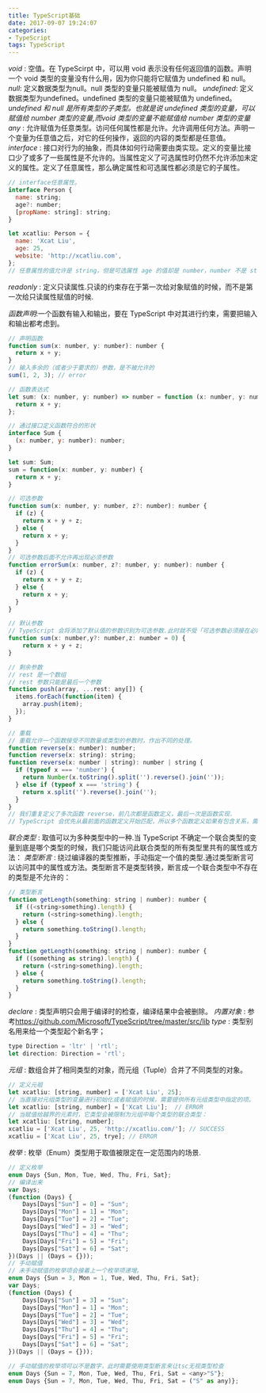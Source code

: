 ```yaml
---
title: TypeScript基础
date: 2017-09-07 19:24:07
categories:
- TypeScript
tags: TypeScript
---
```


_void_ : 空值。在 TypeScirpt 中，可以用 void 表示没有任何返回值的函数。声明一个 void 类型的变量没有什么用，因为你只能将它赋值为 undefined 和 null。
_null_: 定义数据类型为null。null 类型的变量只能被赋值为 null。
_undefined_: 定义数据类型为undefined。undefined 类型的变量只能被赋值为 undefined。
_undefined 和 null 是所有类型的子类型。也就是说 undefined 类型的变量，可以赋值给 number 类型的变量,而void 类型的变量不能赋值给 number 类型的变量_
_any_ : 允许赋值为任意类型。访问任何属性都是允许。允许调用任何方法。声明一个变量为任意值之后，对它的任何操作，返回的内容的类型都是任意值。
_interface_ : 接口对行为的抽象，而具体如何行动需要由类实现。定义的变量比接口少了或多了一些属性是不允许的。当属性定义了可选属性时仍然不允许添加未定义的属性。定义了任意属性，那么确定属性和可选属性都必须是它的子属性。

```javascript
// interface任意属性。
interface Person {
  name: string;
  age?: number;
  [propName: string]: string;
}

let xcatliu: Person = {
  name: 'Xcat Liu',
  age: 25,
  website: 'http://xcatliu.com',
};
// 任意属性的值允许是 string，但是可选属性 age 的值却是 number，number 不是 string 的子属性，所以报错了。
```

_readonly_ : 定义只读属性.只读的约束存在于第一次给对象赋值的时候，而不是第一次给只读属性赋值的时候.

_函数声明_:一个函数有输入和输出，要在 TypeScript 中对其进行约束，需要把输入和输出都考虑到。

```javascript
// 声明函数
function sum(x: number, y: number): number {
  return x + y;
}
// 输入多余的（或者少于要求的）参数，是不被允许的
sum(1, 2, 3); // error
```

```javascript
// 函数表达式
let sum: (x: number, y: number) => number = function (x: number, y: number): number {
  return x + y;
};
```

```javascript
// 通过接口定义函数符合的形状
interface Sum {
  (x: number, y: number): number;
}

let sum: Sum;
sum = function(x: number, y: number) {
  return x + y;
}
```

```javascript
// 可选参数
function sum(x: number, y: number, z?: number): number {
  if (z) {
    return x + y + z;
  } else {
    return x + y;
  }
}
// 可选参数后面不允许再出现必须参数
function errorSum(x: number, z?: number, y: number): number {
  if (z) {
    return x + y + z;
  } else {
    return x + y;
  }
}
```

```javascript
// 默认参数
// TypeScript 会将添加了默认值的参数识别为可选参数.此时就不受「可选参数必须接在必需参数后面」的限制
function sum(x: number,y?: number,z: number = 0) {
    return x + y + z;
}
```

```javascript
// 剩余参数
// rest 是一个数组
// rest 参数只能是最后一个参数
function push(array, ...rest: any[]) {
  items.forEach(function(item) {
    array.push(item);
  });
}
```

```javascript
// 重载
// 重载允许一个函数接受不同数量或类型的参数时，作出不同的处理。
function reverse(x: number): number;
function reverse(x: string): string;
function reverse(x: number | string): number | string {
  if (typeof x === 'number') {
    return Number(x.toString().split('').reverse().join(''));
  } else if (typeof x === 'string') {
    return x.split('').reverse().join('');
  }
}
// 我们重复定义了多次函数 reverse，前几次都是函数定义，最后一次是函数实现.
// TypeScript 会优先从最前面的函数定义开始匹配，所以多个函数定义如果有包含关系，需要优先把精确的定义写在前面
```

_联合类型_ : 取值可以为多种类型中的一种.当 TypeScript 不确定一个联合类型的变量到底是哪个类型的时候，我们只能访问此联合类型的所有类型里共有的属性或方法：
_类型断言_ : 绕过编译器的类型推断，手动指定一个值的类型.通过类型断言可以访问其中的属性或方法。类型断言不是类型转换，断言成一个联合类型中不存在的类型是不允许的：

```javascript
// 类型断言
function getLength(something: string | number): number {
  if ((<string>something).length) {
    return (<string>something).length;
  } else {
    return something.toString().length;
  }
}
function getLength(something: string | number): number {
  if ((something as string).length) {
    return (<string>something).length;
  } else {
    return something.toString().length;
  }
}
```

_declare_ : 类型声明只会用于编译时的检查，编译结果中会被删除。
_内置对象_ : 参考<https://github.com/Microsoft/TypeScript/tree/master/src/lib>
_type_ : 类型别名用来给一个类型起个新名字；

```javascript
type Direction = 'ltr' | 'rtl';
let direction: Direction = 'rtl';
```

_元组_ : 数组合并了相同类型的对象，而元组（Tuple）合并了不同类型的对象。

```javascript
// 定义元祖
let xcatliu: [string, number] = ['Xcat Liu', 25];
// 当直接对元组类型的变量进行初始化或者赋值的时候，需要提供所有元组类型中指定的项。
let xcatliu: [string, number] = ['Xcat Liu'];  // ERROR
// 当赋值给越界的元素时，它类型会被限制为元组中每个类型的联合类型：
let xcatliu: [string, number];
xcatliu = ['Xcat Liu', 25, 'http://xcatliu.com/']; // SUCCESS
xcatliu = ['Xcat Liu', 25, trye]; // ERROR
```

_枚举_ : 枚举（Enum）类型用于取值被限定在一定范围内的场景.

```javascript
// 定义枚举
enum Days {Sun, Mon, Tue, Wed, Thu, Fri, Sat};
// 编译出来
var Days;
(function (Days) {
    Days[Days["Sun"] = 0] = "Sun";
    Days[Days["Mon"] = 1] = "Mon";
    Days[Days["Tue"] = 2] = "Tue";
    Days[Days["Wed"] = 3] = "Wed";
    Days[Days["Thu"] = 4] = "Thu";
    Days[Days["Fri"] = 5] = "Fri";
    Days[Days["Sat"] = 6] = "Sat";
})(Days || (Days = {}));
// 手动赋值
// 未手动赋值的枚举项会接着上一个枚举项递增。
enum Days {Sun = 3, Mon = 1, Tue, Wed, Thu, Fri, Sat};
var Days;
(function (Days) {
    Days[Days["Sun"] = 3] = "Sun";
    Days[Days["Mon"] = 1] = "Mon";
    Days[Days["Tue"] = 2] = "Tue";
    Days[Days["Wed"] = 3] = "Wed";
    Days[Days["Thu"] = 4] = "Thu";
    Days[Days["Fri"] = 5] = "Fri";
    Days[Days["Sat"] = 6] = "Sat";
})(Days || (Days = {}));

// 手动赋值的枚举项可以不是数字，此时需要使用类型断言来让tsc无视类型检查
enum Days {Sun = 7, Mon, Tue, Wed, Thu, Fri, Sat = <any>"S"};
enum Days {Sun = 7, Mon, Tue, Wed, Thu, Fri, Sat = ("S" as any)};
```